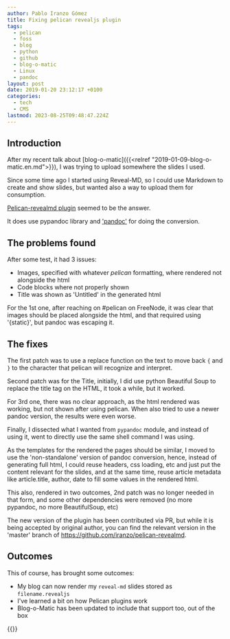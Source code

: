 ```yaml
---
author: Pablo Iranzo Gómez
title: Fixing pelican revealjs plugin
tags:
  - pelican
  - foss
  - blog
  - python
  - github
  - blog-o-matic
  - Linux
  - pandoc
layout: post
date: 2019-01-20 23:12:17 +0100
categories:
  - tech
  - CMS
lastmod: 2023-08-25T09:48:47.224Z
---
```


## Introduction

After my recent talk about [blog-o-matic]({{<relref "2019-01-09-blog-o-matic.en.md">}}), I was trying to upload somewhere the slides I used.

Since some time ago I started using Reveal-MD, so I could use Markdown to create and show slides, but wanted also a way to upload them for consumption.

[Pelican-revealmd plugin](https://github.com/brookskindle/pelican-revealmd/) seemed to be the answer.

It does use pypandoc library and ['pandoc'](https://pandoc.org) for doing the conversion.

## The problems found

After some test, it had 3 issues:

- Images, specified with whatever _pelican_ formatting, where rendered not alongside the html
- Code blocks where not properly shown
- Title was shown as 'Untitled' in the generated html

For the 1st one, after reaching on #pelican on FreeNode, it was clear that images should be placed alongside the html, and that required using '{static}', but pandoc was escaping it.

## The fixes

The first patch was to use a replace function on the text to move back `{` and `}` to the character that pelican will recognize and interpret.

Second patch was for the Title, initially, I did use python Beautiful Soup to replace the title tag on the HTML, it took a while, but it worked.

For 3rd one, there was no clear approach, as the html rendered was working, but not shown after using pelican. When also tried to use a newer pandoc version, the results were even worse.

Finally, I dissected what I wanted from `pypandoc` module, and instead of using it, went to directly use the same shell command I was using.

As the templates for the rendered the pages should be similar, I moved to use the 'non-standalone' version of pandoc conversion, hence, instead of generating full html, I could reuse headers, css loading, etc and just put the content
relevant for the slides, and at the same time, reuse article metadata like article.title, author, date to fill some values in the rendered html.

This also, rendered in two outcomes, 2nd patch was no longer needed in that form, and some other dependencies were removed (no more pypandoc, no more BeautifulSoup, etc)

The new version of the plugin has been contributed via PR, but while it is being accepted by original author, you can find the relevant version in the 'master' branch of <https://github.com/iranzo/pelican-revealmd>.

## Outcomes

This of course, has brought some outcomes:

- My blog can now render my `reveal-md` slides stored as `filename.revealjs`
- I've learned a bit on how Pelican plugins work
- Blog-o-Matic has been updated to include that support too, out of the box

{{<enjoy>}}
